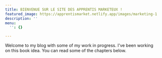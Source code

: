 ```yaml
---
title: BIENVENUE SUR LE SITE DES APPRENTIS MARKETEUX !
featured_image: https://apprentismarket.netlify.app/images/marketing-1.jpg
description: ''
menu:
  '': {}

---
```

Welcome to my blog with some of my work in progress. I've been working on this book idea. You can read some of the chapters below.